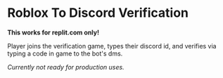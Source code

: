 # Roblox To Discord Verification

**This works for replit.com only!**

Player joins the verification game, types their discord id, and verifies via typing a code in game
to the bot's dms.

*Currently not ready for production uses.*

<!-- Simple readme
